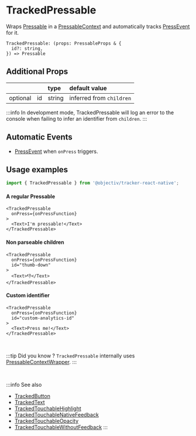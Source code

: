 # TrackedPressable

Wraps [Pressable](https://reactnative.dev/docs/pressable) in a [PressableContext](/taxonomy/reference/location-contexts/PressableContext.md) and automatically tracks [PressEvent](/taxonomy/reference/events/PressEvent.md) for it.

```tsx
TrackedPressable: (props: PressableProps & {
  id?: string,
}) => Pressable
```

## Additional Props
|          |     | type      | default value            | 
|:--------:|:----|:----------|:-------------------------|
| optional | id  | string    | inferred from `children` |

:::info
In development mode, TrackedPressable will log an error to the console when failing to infer an identifier from `children`.
:::

## Automatic Events
- [PressEvent](/taxonomy/reference/events/PressEvent.md) when `onPress` triggers.

## Usage examples

```jsx
import { TrackedPressable } from '@objectiv/tracker-react-native';
```

#### A regular Pressable
```tsx
<TrackedPressable 
  onPress={onPressFunction}
>
  <Text>I'm pressable!</Text>
</TrackedPressable>
```

#### Non parseable children
```tsx
<TrackedPressable 
  onPress={onPressFunction}
  id="thumb-down"
>
  <Text>👎</Text>
</TrackedPressable>
```

#### Custom identifier
```tsx
<TrackedPressable
  onPress={onPressFunction}
  id="custom-analytics-id"
>
  <Text>Press me!</Text>
</TrackedPressable>
```

<br />

:::tip Did you know ?
`TrackedPressable` internally uses [PressableContextWrapper](/tracking/react-native/api-reference/locationWrappers/PressableContextWrapper.md).
:::

<br />

:::info See also
- [TrackedButton](/tracking/react-native/api-reference/trackedComponents/TrackedButton.md)
- [TrackedText](/tracking/react-native/api-reference/trackedComponents/TrackedText.md)
- [TrackedTouchableHighlight](/tracking/react-native/api-reference/trackedComponents/TrackedTouchableHighlight.md)
- [TrackedTouchableNativeFeedback](/tracking/react-native/api-reference/trackedComponents/TrackedTouchableNativeFeedback.md)
- [TrackedTouchableOpacity](/tracking/react-native/api-reference/trackedComponents/TrackedTouchableOpacity.md)
- [TrackedTouchableWithoutFeedback](/tracking/react-native/api-reference/trackedComponents/TrackedTouchableWithoutFeedback.md)
:::
